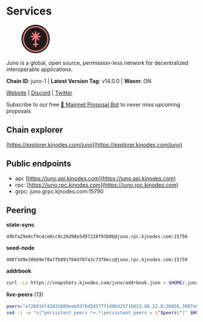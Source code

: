 # Services

<figure><img src="https://raw.githubusercontent.com/kj89/cosmos-images/main/logos/juno.png" alt=""><figcaption></figcaption></figure>

Juno is a global, open source, permission-less  network for decentralized interoperable applications.

**Chain ID**: juno-1 | **Latest Version Tag**: v14.0.0 | **Wasm**: ON

[Website](https://www.junonetwork.io) | [Discord](https://discord.gg/qJxgUSGHbb) | [Twitter](https://twitter.com/JunoNetwork)



Subscribe to our free [🤖 Mainnet Proposal Bot](https://t.me/kjnodes_proposal_bot) to never miss upcoming proposals


## Chain explorer
[https://explorer.kjnodes.com/juno](https://explorer.kjnodes.com/juno)

## Public endpoints

* api: [https://juno.api.kjnodes.com](https://juno.api.kjnodes.com)
* rpc: [https://juno.rpc.kjnodes.com](https://juno.rpc.kjnodes.com)
* grpc: juno.grpc.kjnodes.com:15790

## Peering

**state-sync**

```text
d9bfa29e0cf9c4ce0cc9c26d98e5d97228f93b0b@juno.rpc.kjnodes.com:15756
```

**seed-node**

```text
400f3d9e30b69e78a7fb891f60d76fa3c73f0ecc@juno.rpc.kjnodes.com:15759
```

**addrbook**
```bash
curl -Ls https://snapshots.kjnodes.com/juno/addrbook.json > $HOME/.juno/config/addrbook.json
```

**live-peers** (13)
```bash
peers="e726816f42831689eab9378d5d577f1d06d25716@23.88.22.8:26656,3087e068a1eec50768fc426e0e8687c2a37343a7@159.69.205.84:26656,7d5548102518ef89a988960afcccba2504707a08@162.55.92.114:2030,60493cb0f123f7717bfcb4432539a0a37a02df97@65.108.64.5:26656,930600e82ae17023438e7caef7b6dd38a4adb2b0@65.108.201.154:3010,9f8cd938d81d4232517ac1d29bd1510e3aac5ce4@146.59.52.95:33095,eee69cc98a6d5e336164697188ed2eb3631dce8c@85.237.193.95:26656,e1b058e5cfa2b836ddaa496b10911da62dcf182e@23.88.21.232:26656,a6955453548eb1bcaf1edaabc171b6c3bef2ff37@95.216.4.104:6006,0c3348fdf301d4f3b88bcebe093ddca9e0cd0c02@135.181.128.114:12656,86bc38c6148fac78e8fa4ffa567b6ca444c4e7e2@88.198.47.84:26656,8f3cbef6dc58d31bb70655d3d3c40d66d4744033@137.184.32.93:26656,d9bfa29e0cf9c4ce0cc9c26d98e5d97228f93b0b@65.109.88.38:15756"
sed -i -e "s|^persistent_peers *=.*|persistent_peers = \"$peers\"|" $HOME/.juno/config/config.toml
```
